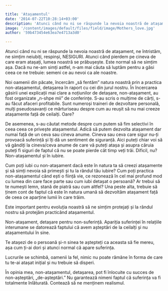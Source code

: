 ```yaml
---

title: 'Atașamentul'
date: '2014-07-22T10:28:14+03:00'
description: 'Atunci când nu ni se răspunde la nevoia noastră de atașament, ne întristăm, nesimțim neiubiți, respinși, NESIGURI. Atunci când pierdem pe cineva de care eramatașați, lumea noastră se prăbușește. Este '
image: '/content/images/default/files/field/image/Mothers_love.jpg'
author: '59b473454e63ea7e4713a3d0'

---
```

<div class="kg-card-markdown"><p>Atunci când nu ni se răspunde la nevoia noastră de atașament, ne întristăm, ne simțim neiubiți, respinși, NESIGURI. Atunci când pierdem pe cineva de care eram atașați, lumea noastră se prăbușește. Este normal să ne simțim așa. Dacă nu ne-am simți astfel, n-am mai căuta să luptăm pentru a găsi ceea ce ne trebuie: semeni ce au nevoi ca ale noastre.</p>
<p>Noi oamenii din păcate, încercăm „să fentăm” natura noastră prin a practica non-atașamentul, detașarea în raport cu cei din jurul nostru. În încercarea găsirii unei explicații mai clare a noțiunilor de detașare, non-atașament, au fost organizate „n-shpe mii” de conferințe. S-au scris o mulțime de cărți, s-au făcut afaceri profitabile. Sunt numeroși traineri de dezvoltare personală, mulți pseudosavanți ce mărturiseau despre cum au reușit să nu mai creeze atașamente față de ceilalți. Oare?</p>
<p>De asemenea, s-au căutat metode despre cum putem să fim selectivi în ceea ceea ce privește atașamentul. Adică să putem dezvolta atașament dar numai față de un ceva sau cineva anume. Cineva sau ceva care sigur nu-ți provoacă suferință și îți dă un sentiment de siguranță. Aici puteți chiar voi să vă gândiți la cineva/ceva anume de care vă puteți atașa și asupra căruia puteți fi siguri de faptul că nu se poate pierde cât timp veți trăi. Dificil, nu? Non-atașamentul și în iubire.</p>
<p>Cum poți iubi cu non-atașament dacă este în natura ta să creezi atașamente și să simți nevoia să primești și tu la rândul tău iubire? Cum poți practica non-atașamentul când ești o ființă vie, ce rezonează în cel mai profund mod cu lumea din care face parte sau cum iubi detașat o persoană? Ar trebui să te numești lemn, stană de piatră sau cum altfel? Una peste alta, trebuie să ținem cont de faptul că este în natura umană să dezvoltăm atașament față de ceea ce aparține lumii în care trăim.</p>
<p>Este important pentru evoluția noastră să ne simțim protejați și la rândul nostru să protejăm practicând atașamentul.</p>
<p>Non-atașament, detașare pentru non-suferință. Apariția suferinței în relațiile interumane se datorează faptului că avem așteptări de la ceilalți și nu atașamentului în sine.</p>
<p>Te atașezi de o persoană și-n sinea te aștepteți ca aceasta să fie mereu, așa cum ți-ai dori și atunci normal că apare suferința.</p>
<p>Lucrurile se schimbă, oamenii la fel, nimic nu poate rămâne în forma de care tu te-ai atașat inițial și nu trebuie să disperi.</p>
<p>În opinia mea, non-atașamentul, detașarea, pot fi înlocuite cu succes de non-așteptări, „de-așteptări.” Nu garantează nimeni faptul că suferința va fi totalmente înlăturată. Contează să ne menținem realismul.</p>
<p> </p>
<p> </p>
<p> </p>
</div>

